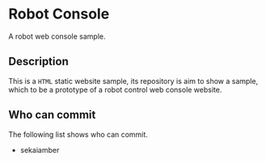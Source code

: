 # Robot Console
A robot web console sample.

## Description
This is a `HTML` static website sample, its repository is aim to show a sample, which to be a prototype of a robot control web console website.

## Who can commit
The following list shows who can commit.
* sekaiamber